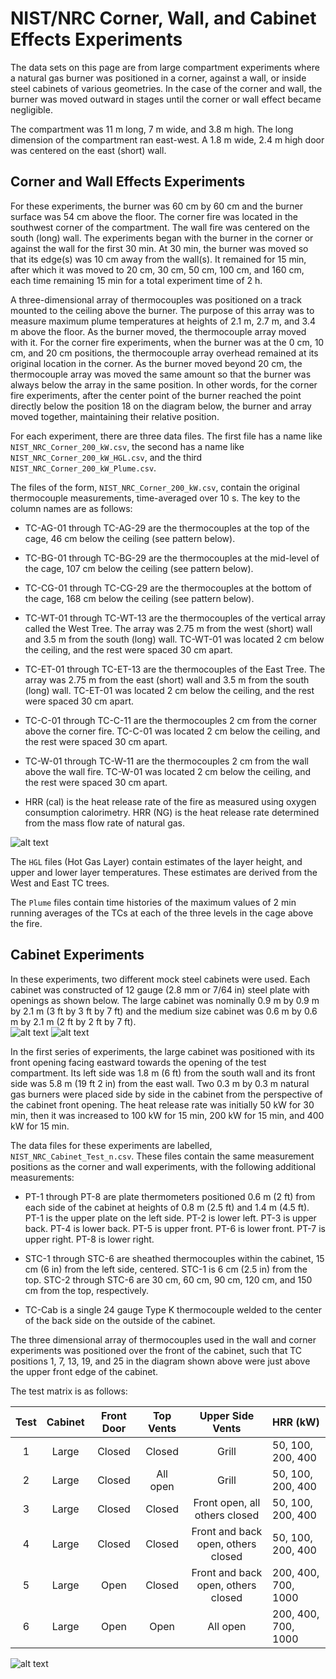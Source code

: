 # NIST/NRC Corner, Wall, and Cabinet Effects Experiments
The data sets on this page are from large compartment experiments where a natural gas burner was positioned in a corner, against a wall, or inside steel cabinets of various geometries. In the case of the corner and wall, the burner was moved outward in stages until the corner or wall effect became negligible.

The compartment was 11 m long, 7 m wide, and 3.8 m high. The long dimension of the compartment ran east-west. A 1.8 m wide, 2.4 m high door was centered on the east (short) wall. 

## Corner and Wall Effects Experiments
For these experiments, the burner was 60 cm by 60 cm and the burner surface was 54 cm above the floor. The corner fire was located in the southwest corner of the compartment. The wall fire was centered on the south (long) wall. The experiments began with the burner in the corner or against the wall for the first 30 min. At 30 min, the burner was moved so that its edge(s) was 10 cm away from the wall(s). It remained for 15 min, after which it was moved to 20 cm, 30 cm, 50 cm, 100 cm, and 160 cm, each time remaining 15 min for a total experiment time of 2 h.

A three-dimensional array of thermocouples was positioned on a track mounted to the ceiling above the burner. The purpose of this array was to measure maximum plume temperatures at heights of 2.1 m, 2.7 m, and 3.4 m above the floor. As the burner moved, the thermocouple array moved with it. For the corner fire experiments, when the burner was at the 0 cm, 10 cm, and 20 cm positions, the thermocouple array overhead remained at its original location in the corner. As the burner moved beyond 20 cm, the thermocouple array was moved the same amount so that the burner was always below the array in the same position. In other words, for the corner fire experiments, after the center point of the burner reached the point directly below the position 18 on the diagram below, the burner and array moved together, maintaining their relative position.

For each experiment, there are three data files. The first file has a name like `NIST_NRC_Corner_200_kW.csv`, the second has a name like `NIST_NRC_Corner_200_kW_HGL.csv`, and the third `NIST_NRC_Corner_200_kW_Plume.csv`.  

The files of the form, `NIST_NRC_Corner_200_kW.csv`, contain the original thermocouple measurements, time-averaged over 10 s. The key to the column names are as follows:

   * TC-AG-01 through TC-AG-29 are the thermocouples at the top of the cage, 46 cm below the ceiling (see pattern below).

   * TC-BG-01 through TC-BG-29 are the thermocouples at the mid-level of the cage, 107 cm below the ceiling (see pattern below).

   * TC-CG-01 through TC-CG-29 are the thermocouples at the bottom of the cage, 168 cm below the ceiling (see pattern below).

   * TC-WT-01 through TC-WT-13 are the thermocouples of the vertical array called the West Tree. The array was 2.75 m from the west (short) wall and 3.5 m from the south (long) wall. TC-WT-01 was located 2 cm below the ceiling, and the rest were spaced 30 cm apart.

   * TC-ET-01 through TC-ET-13 are the thermocouples of the East Tree. The array was 2.75 m from the east (short) wall and 3.5 m from the south (long) wall. TC-ET-01 was located 2 cm below the ceiling, and the rest were spaced 30 cm apart.

   * TC-C-01 through TC-C-11 are the thermocouples 2 cm from the corner above the corner fire. TC-C-01 was located 2 cm below the ceiling, and the rest were spaced 30 cm apart.

   * TC-W-01 through TC-W-11 are the thermocouples 2 cm from the wall above the wall fire. TC-W-01 was located 2 cm below the ceiling, and the rest were spaced 30 cm apart.

   * HRR (cal) is the heat release rate of the fire as measured using oxygen consumption calorimetry. HRR (NG) is the heat release rate determined from the mass flow rate of natural gas.

![alt text](https://github.com/firemodels/exp/blob/master/NIST_NRC_Corner_Effects/grid.png "TC grid")

The `HGL` files (Hot Gas Layer) contain estimates of the layer height, and upper and lower layer temperatures. These estimates are derived from the West and East TC trees.

The `Plume` files contain time histories of the maximum values of 2 min running averages of the TCs at each of the three levels in the cage above the fire.


## Cabinet Experiments
In these experiments, two different mock steel cabinets were used. Each cabinet was constructed of 12 gauge (2.8 mm or 7/64 in) steel plate with openings as shown below. The large cabinet was nominally 0.9 m by 0.9 m by 2.1 m (3 ft by 3 ft by 7 ft) and the medium size cabinet was 0.6 m by 0.6 m by 2.1 m (2 ft by 2 ft by 7 ft).  
![alt text](https://github.com/firemodels/exp/blob/master/NIST_NRC_Corner_Effects/Cabinet_3x3x7.png "Large Cabinet")
![alt text](https://github.com/firemodels/exp/blob/master/NIST_NRC_Corner_Effects/Cabinet_2x2x7.png "Medium Cabinet")

In the first series of experiments, the large cabinet was positioned with its front opening facing eastward towards the opening of the test compartment. Its left side was 1.8 m (6 ft) from the south wall and its front side was 5.8 m (19 ft 2 in) from the east wall. Two 0.3 m by 0.3 m natural gas burners were placed side by side in the cabinet from the perspective of the cabinet front opening. The heat release rate was initially 50 kW for 30 min, then it was increased to 100 kW for 15 min, 200 kW for 15 min, and 400 kW for 15 min. 

The data files for these experiments are labelled, `NIST_NRC_Cabinet_Test_n.csv`. These files contain the same measurement positions as the corner and wall experiments, with the following additional measurements: 

   * PT-1 through PT-8 are plate thermometers positioned 0.6 m (2 ft) from each side of the cabinet at heights of 0.8 m (2.5 ft) and 1.4 m (4.5 ft). PT-1 is the upper plate on the left side. PT-2 is lower left. PT-3 is upper back. PT-4 is lower back. PT-5 is upper front. PT-6 is lower front. PT-7 is upper right. PT-8 is lower right.

   * STC-1 through STC-6 are sheathed thermocouples within the cabinet, 15 cm (6 in) from the left side, centered. STC-1 is 6 cm (2.5 in) from the top. STC-2 through STC-6 are 30 cm, 60 cm, 90 cm, 120 cm, and 150 cm from the top, respectively.
   
   * TC-Cab is a single 24 gauge Type K thermocouple welded to the center of the back side on the outside of the cabinet.
   
The three dimensional array of thermocouples used in the wall and corner experiments was positioned over the front of the cabinet, such that TC positions 1, 7, 13, 19, and 25 in the diagram shown above were just above the upper front edge of the cabinet.
   
The test matrix is as follows:

| Test   | Cabinet    | Front Door | Top Vents        | Upper Side Vents                   | HRR (kW)               |
|:------:|:----------:|:----------:|:----------------:|:----------------------------------:|:-----------------------|
|  1     | Large      | Closed     | Closed           | Grill                              | 50, 100, 200, 400      |
|  2     | Large      | Closed     | All open         | Grill                              | 50, 100, 200, 400      |
|  3     | Large      | Closed     | Closed           | Front open, all others closed      | 50, 100, 200, 400      |
|  4     | Large      | Closed     | Closed           | Front and back open, others closed | 50, 100, 200, 400      |
|  5     | Large      | Open       | Closed           | Front and back open, others closed | 200, 400, 700, 1000    |
|  6     | Large      | Open       | Open             | All open                           | 200, 400, 700, 1000    |

![alt text](https://github.com/firemodels/exp/blob/master/NIST_NRC_Corner_Effects/grill_drawing.png "Grill Drawing")
